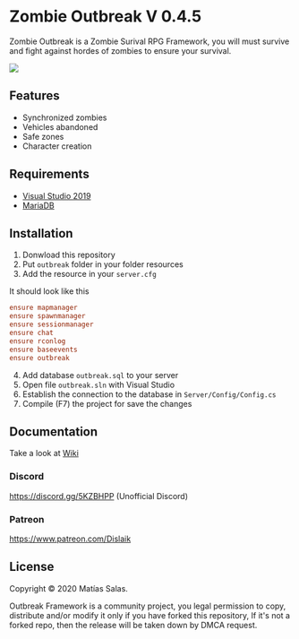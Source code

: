 # Zombie Outbreak V 0.4.5
Zombie Outbreak is a Zombie Surival RPG Framework, you will must survive and fight against hordes of zombies to ensure your survival.

![](https://i.imgur.com/sE2NCpr.png)

## Features
- Synchronized zombies
- Vehicles abandoned
- Safe zones
- Character creation

## Requirements
- [Visual Studio 2019](https://visualstudio.microsoft.com/es/vs/)
- [MariaDB](https://downloads.mariadb.org/)

## Installation
1. Donwload this repository
2. Put `outbreak` folder in your folder resources
3. Add the resource in your `server.cfg`

It should look like this
```cfg
ensure mapmanager
ensure spawnmanager
ensure sessionmanager
ensure chat
ensure rconlog
ensure baseevents
ensure outbreak
```
4. Add database `outbreak.sql` to your server
5. Open file `outbreak.sln` with Visual Studio
6. Establish the connection to the database in `Server/Config/Config.cs`
7. Compile (F7) the project for save the changes

## Documentation
Take a look at [Wiki](https://github.com/Dislaik/outbreak/wiki)

### Discord
https://discord.gg/5KZBHPP (Unofficial Discord)

### Patreon
https://www.patreon.com/Dislaik

## License
Copyright © 2020 Matías Salas.

Outbreak Framework is a community project, you legal permission to copy, distribute and/or modify it only if you have forked this repository, If it's not a forked repo, then the release will be taken down by DMCA request.

